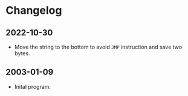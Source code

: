 Changelog
=========

2022-10-30
----------

- Move the string to the bottom to avoid `JMP` instruction and save two bytes.


2003-01-09
----------

- Inital program.
